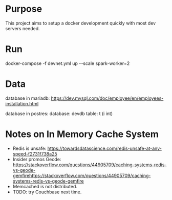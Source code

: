 # Purpose
This project aims to setup a docker development quickly with most dev servers needed.

# Run
docker-compose -f devnet.yml up --scale spark-worker=2

# Data
database in mariadb:
https://dev.mysql.com/doc/employee/en/employees-installation.html

database in postres:
database: devdb
table: t (i int)

# Notes on In Memory Cache System
* Redis is unsafe: https://towardsdatascience.com/redis-unsafe-at-any-speed-f2731f738a25
* Insider promos Geode: https://stackoverflow.com/questions/44905709/caching-systems-redis-vs-geode-gemfirehttps://stackoverflow.com/questions/44905709/caching-systems-redis-vs-geode-gemfire
* Memcached is not distributed.
* TODO: try Couchbase next time.
